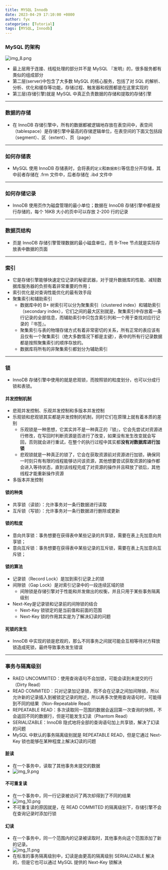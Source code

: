 ```yaml
---
title: MYSQL Innodb
date: 2023-04-29 17:10:00 +0800
author: fyx
categories: [Tutorial]
tags: [MYSQL, Innodb]
---
```


### MySQL 的架构
![img_8.png](/assets/img/images/img_8.png)
- 最上层用于连接、线程处理的部分并不是 MySQL 『发明』的，很多服务都有类似的组成部分
- 第二层(server)中包含了大多数 MySQL 的核心服务，包括了对 SQL 的解析、分析、优化和缓存等功能，存储过程、触发器和视图都是在这里实现的
- 第三层(存储引擎)就是 MySQL 中真正负责数据的存储和提取的存储引擎
---
### 数据的存储
- 在 InnoDB 存储引擎中，所有的数据都被逻辑地存放在表空间中，表空间（tablespace）是存储引擎中最高的存储逻辑单位，在表空间的下面又包括段（segment）、区（extent）、页（page）
---
### 如何存储表
- MySQL 使用 InnoDB 存储表时，会将表的`定义`和`数据索引`等信息分开存储，其中前者存储在 .frm 文件中，后者存储在 .ibd 文件中
---
### 如何存储记录
- InnoDB 使用页作为磁盘管理的最小单位；数据在 InnoDB 存储引擎中都是按行存储的，每个 16KB 大小的页中可以存放 2-200 行的记录
--- 
### 数据页结构
- 页是 InnoDB 存储引擎管理数据的最小磁盘单位，而 B-Tree 节点就是实际存放表中数据的页面
---
### 索引
- 它是存储引擎能够快速定位记录的秘密武器，对于提升数据库的性能、减轻数据库服务器的负担有着非常重要的作用；
- 索引优化是对查询性能优化的最有效手段
- 聚集索引和辅助索引
  - 数据库中的 B+ 树索引可以分为聚集索引（clustered index）和辅助索引（secondary index），它们之间的最大区别就是，聚集索引中存放着一条行记录的全部信息，而辅助索引中只包含索引列和一个用于查找对应行记录的『书签』。
  - 聚集索引与表的物理存储方式有着非常密切的关系，所有正常的表应该有且仅有一个聚集索引（绝大多数情况下都是主键），表中的所有行记录数据都是按照聚集索引的顺序存放的。
  - 数据库将所有的非聚集索引都划分为辅助索引
---
### 锁
- InnoDB 存储引擎中使用的就是悲观锁，而按照锁的粒度划分，也可以分成行锁和表锁。
#### 并发控制机制
- 悲观并发控制、乐观并发控制和多版本并发控制
- 乐观锁和悲观锁其实都是并发控制的机制，同时它们在原理上就有着本质的差别
  - 乐观锁是一种思想，它其实并不是一种真正的『锁』，它会先尝试对资源进行修改，在写回时判断资源是否进行了改变，如果没有发生改变就会写回，否则就会进行重试，在整个的执行过程中其实都**没有对数据库进行加锁**
  - 悲观锁就是一种真正的锁了，它会在获取资源前对资源进行加锁，确保同一时刻只有有限的线程能够访问该资源，其他想要尝试获取资源的操作都会进入等待状态，直到该线程完成了对资源的操作并且释放了锁后，其他线程才能重新操作资源
- 多版本并发控制
#### 锁的种类
- 共享锁（读锁）：允许事务对一条行数据进行读取
- 互斥锁（写锁）：允许事务对一条行数据进行删除或更新
#### 锁的粒度
- 意向共享锁：事务想要在获得表中某些记录的共享锁，需要在表上先加意向共享锁；
- 意向互斥锁：事务想要在获得表中某些记录的互斥锁，需要在表上先加意向互斥锁；
#### 锁的算法
- 记录锁（Record Lock）是加到索引记录上的锁
- 间隙锁（Gap Lock）是对索引记录中的一段连续区域的锁
  - 间隙锁是存储引擎对于性能和并发做出的权衡，并且只用于某些事务隔离级别
- Next-Key是记录锁和记录前的间隙锁的结合
  - Next-Key 锁锁定的是当前值和前面的范围
  - Next-Key 锁的作用其实是为了解决幻读的问题
#### 死锁的发生
-  InnoDB 中实现的锁是悲观的，那么不同事务之间就可能会互相等待对方释放锁造成死锁，最终导致事务发生错误
---
### 事务与隔离级别
- RAED UNCOMMITED：使用查询语句不会加锁，可能会读到未提交的行（Dirty Read）
- READ COMMITED：只对记录加记录锁，而不会在记录之间加间隙锁，所以允许新的记录插入到被锁定记录的附近，所以再多次使用查询语句时，可能得到不同的结果（Non-Repeatable Read）
- REPEATABLE READ：多次读取同一范围的数据会返回第一次查询的快照，不会返回不同的数据行，但是可能发生幻读（Phantom Read）
- SERIALIZABLE：InnoDB 隐式地将全部的查询语句加上共享锁，解决了幻读的问题
- MySQL 中默认的事务隔离级别就是 REPEATABLE READ，但是它通过 Next-Key 锁也能够在某种程度上解决幻读的问题
#### 脏读
- 在一个事务中，读取了其他事务未提交的数据
- ![img_9.png](/assets/img/images/img_9.png)

#### 不可重复读
- 在一个事务中，同一行记录被访问了两次却得到了不同的结果
- ![img_10.png](/assets/img/images/img_10.png)
- 不可重复读的原因就是，在 READ COMMITED 的隔离级别下，存储引擎不会在查询记录时添加行锁

#### 幻读
- 在一个事务中，同一个范围内的记录被读取时，其他事务向这个范围添加了新的记录。
- ![img_11.png](/assets/img/images/img_11.png)
- 在标准的事务隔离级别中，幻读是由更高的隔离级别 SERIALIZABLE 解决的，但是它也可以通过 MySQL 提供的 Next-Key 锁解决
